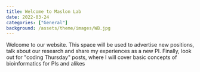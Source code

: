 ```yaml
---
title: Welcome to Maslon Lab
date: 2022-03-24 
categories: ["General"]
background: /assets/theme/images/WB.jpg
---
```


Welcome to our website. This space will be used to advertise new positions, talk about our research and share my experiences as a new PI.
Finally, look out for "coding Thursday" posts, where I will cover basic concepts of bioinformatics for PIs and alikes
